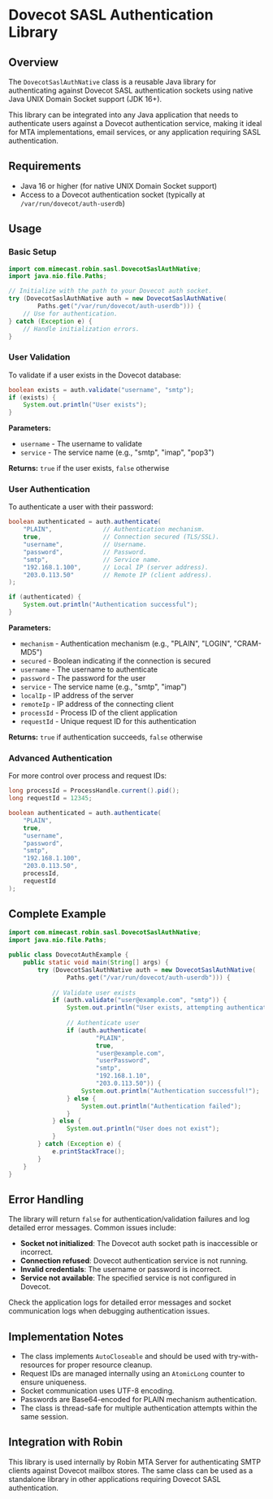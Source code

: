 Dovecot SASL Authentication Library
====================================

Overview
--------
The `DovecotSaslAuthNative` class is a reusable Java library for authenticating against Dovecot SASL authentication sockets using native Java UNIX Domain Socket support (JDK 16+).

This library can be integrated into any Java application that needs to authenticate users against a Dovecot authentication service, making it ideal for MTA implementations, email services, or any application requiring SASL authentication.

Requirements
------------
- Java 16 or higher (for native UNIX Domain Socket support)
- Access to a Dovecot authentication socket (typically at `/var/run/dovecot/auth-userdb`)

Usage
-----

### Basic Setup

```java
import com.mimecast.robin.sasl.DovecotSaslAuthNative;
import java.nio.file.Paths;

// Initialize with the path to your Dovecot auth socket.
try (DovecotSaslAuthNative auth = new DovecotSaslAuthNative(
        Paths.get("/var/run/dovecot/auth-userdb"))) {
    // Use for authentication.
} catch (Exception e) {
    // Handle initialization errors.
}
```

### User Validation

To validate if a user exists in the Dovecot database:

```java
boolean exists = auth.validate("username", "smtp");
if (exists) {
    System.out.println("User exists");
}
```

**Parameters:**
- `username` - The username to validate
- `service` - The service name (e.g., "smtp", "imap", "pop3")

**Returns:** `true` if the user exists, `false` otherwise

### User Authentication

To authenticate a user with their password:

```java
boolean authenticated = auth.authenticate(
    "PLAIN",              // Authentication mechanism.
    true,                 // Connection secured (TLS/SSL).
    "username",           // Username.
    "password",           // Password.
    "smtp",               // Service name.
    "192.168.1.100",      // Local IP (server address).
    "203.0.113.50"        // Remote IP (client address).
);

if (authenticated) {
    System.out.println("Authentication successful");
}
```

**Parameters:**
- `mechanism` - Authentication mechanism (e.g., "PLAIN", "LOGIN", "CRAM-MD5")
- `secured` - Boolean indicating if the connection is secured
- `username` - The username to authenticate
- `password` - The password for the user
- `service` - The service name (e.g., "smtp", "imap")
- `localIp` - IP address of the server
- `remoteIp` - IP address of the connecting client
- `processId` - Process ID of the client application
- `requestId` - Unique request ID for this authentication

**Returns:** `true` if authentication succeeds, `false` otherwise

### Advanced Authentication

For more control over process and request IDs:

```java
long processId = ProcessHandle.current().pid();
long requestId = 12345;

boolean authenticated = auth.authenticate(
    "PLAIN",
    true,
    "username",
    "password",
    "smtp",
    "192.168.1.100",
    "203.0.113.50",
    processId,
    requestId
);
```

Complete Example
----------------

```java
import com.mimecast.robin.sasl.DovecotSaslAuthNative;
import java.nio.file.Paths;

public class DovecotAuthExample {
    public static void main(String[] args) {
        try (DovecotSaslAuthNative auth = new DovecotSaslAuthNative(
                Paths.get("/var/run/dovecot/auth-userdb"))) {
            
            // Validate user exists
            if (auth.validate("user@example.com", "smtp")) {
                System.out.println("User exists, attempting authentication...");
                
                // Authenticate user
                if (auth.authenticate(
                        "PLAIN",
                        true,
                        "user@example.com",
                        "userPassword",
                        "smtp",
                        "192.168.1.10",
                        "203.0.113.50")) {
                    System.out.println("Authentication successful!");
                } else {
                    System.out.println("Authentication failed");
                }
            } else {
                System.out.println("User does not exist");
            }
        } catch (Exception e) {
            e.printStackTrace();
        }
    }
}
```

Error Handling
--------------

The library will return `false` for authentication/validation failures and log detailed error messages. Common issues include:

- **Socket not initialized**: The Dovecot auth socket path is inaccessible or incorrect.
- **Connection refused**: Dovecot authentication service is not running.
- **Invalid credentials**: The username or password is incorrect.
- **Service not available**: The specified service is not configured in Dovecot.

Check the application logs for detailed error messages and socket communication logs when debugging authentication issues.

Implementation Notes
--------------------

- The class implements `AutoCloseable` and should be used with try-with-resources for proper resource cleanup.
- Request IDs are managed internally using an `AtomicLong` counter to ensure uniqueness.
- Socket communication uses UTF-8 encoding.
- Passwords are Base64-encoded for PLAIN mechanism authentication.
- The class is thread-safe for multiple authentication attempts within the same session.

Integration with Robin
----------------------

This library is used internally by Robin MTA Server for authenticating SMTP clients against Dovecot mailbox stores.
The same class can be used as a standalone library in other applications requiring Dovecot SASL authentication.
